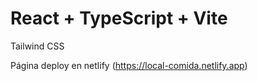 # React + TypeScript + Vite

Tailwind CSS

Página deploy en netlify (https://local-comida.netlify.app)
